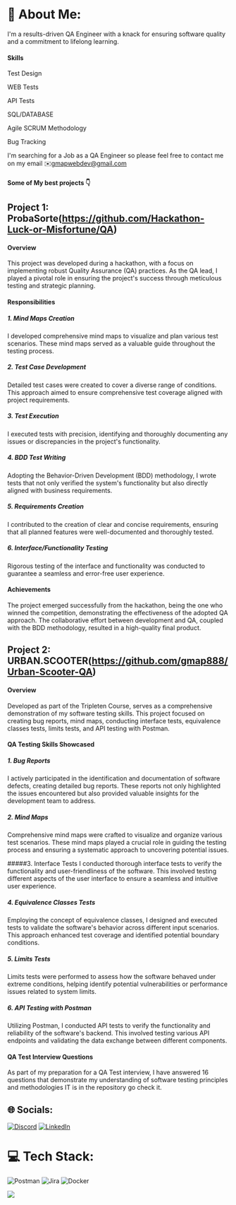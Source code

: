 # 💫 About Me:
I'm a results-driven QA Engineer with a knack for ensuring software quality and a commitment to lifelong learning.
#### Skills

Test Design

WEB Tests

API Tests

SQL/DATABASE

Agile SCRUM Methodology

Bug Tracking

I'm searching for a Job as a QA Engineer so please feel free to contact me on my email ✉️gmapwebdev@gmail.com

#### Some of My best projects 👇

## Project 1: ProbaSorte(https://github.com/Hackathon-Luck-or-Misfortune/QA)

#### Overview

This project was developed during a hackathon, with a focus on implementing robust Quality Assurance (QA) practices. As the QA lead, I played a pivotal role in ensuring the project's success through meticulous testing and strategic planning.

#### Responsibilities

##### 1. Mind Maps Creation
I developed comprehensive mind maps to visualize and plan various test scenarios. These mind maps served as a valuable guide throughout the testing process.

##### 2. Test Case Development
Detailed test cases were created to cover a diverse range of conditions. This approach aimed to ensure comprehensive test coverage aligned with project requirements.

##### 3. Test Execution
I executed tests with precision, identifying and thoroughly documenting any issues or discrepancies in the project's functionality.

##### 4. BDD Test Writing
Adopting the Behavior-Driven Development (BDD) methodology, I wrote tests that not only verified the system's functionality but also directly aligned with business requirements.

##### 5. Requirements Creation
I contributed to the creation of clear and concise requirements, ensuring that all planned features were well-documented and thoroughly tested.

##### 6. Interface/Functionality Testing
Rigorous testing of the interface and functionality was conducted to guarantee a seamless and error-free user experience.

#### Achievements

The project emerged successfully from the hackathon, being the one who winned the competition, demonstrating the effectiveness of the adopted QA approach. The collaborative effort between development and QA, coupled with the BDD methodology, resulted in a high-quality final product.




## Project 2: URBAN.SCOOTER(https://github.com/gmap888/Urban-Scooter-QA)

#### Overview

Developed as part of the Tripleten Course, serves as a comprehensive demonstration of my software testing skills. This project focused on creating bug reports, mind maps, conducting interface tests, equivalence classes tests, limits tests, and API testing with Postman.

#### QA Testing Skills Showcased

##### 1. Bug Reports
I actively participated in the identification and documentation of software defects, creating detailed bug reports. These reports not only highlighted the issues encountered but also provided valuable insights for the development team to address.

##### 2. Mind Maps
Comprehensive mind maps were crafted to visualize and organize various test scenarios. These mind maps played a crucial role in guiding the testing process and ensuring a systematic approach to uncovering potential issues.

#####3. Interface Tests
I conducted thorough interface tests to verify the functionality and user-friendliness of the software. This involved testing different aspects of the user interface to ensure a seamless and intuitive user experience.

##### 4. Equivalence Classes Tests
Employing the concept of equivalence classes, I designed and executed tests to validate the software's behavior across different input scenarios. This approach enhanced test coverage and identified potential boundary conditions.

##### 5. Limits Tests
Limits tests were performed to assess how the software behaved under extreme conditions, helping identify potential vulnerabilities or performance issues related to system limits.

##### 6. API Testing with Postman
Utilizing Postman, I conducted API tests to verify the functionality and reliability of the software's backend. This involved testing various API endpoints and validating the data exchange between different components.

#### QA Test Interview Questions

As part of my preparation for a QA Test interview, I have answered 16 questions that demonstrate my understanding of software testing principles and methodologies
IT is in the repository go check it.




## 🌐 Socials:
[![Discord](https://img.shields.io/badge/Discord-%237289DA.svg?logo=discord&logoColor=white)](https://discord.gg/5VTYh76C) [![LinkedIn](https://img.shields.io/badge/LinkedIn-%230077B5.svg?logo=linkedin&logoColor=white)](https://linkedin.com/in/gmapwebdev) 

# 💻 Tech Stack:
![Postman](https://img.shields.io/badge/Postman-FF6C37?style=plastic&logo=postman&logoColor=white) ![Jira](https://img.shields.io/badge/jira-%230A0FFF.svg?style=plastic&logo=jira&logoColor=white) ![Docker](https://img.shields.io/badge/docker-%230db7ed.svg?style=plastic&logo=docker&logoColor=white)

[![](https://visitcount.itsvg.in/api?id=gmap888&icon=0&color=1)](https://visitcount.itsvg.in)

